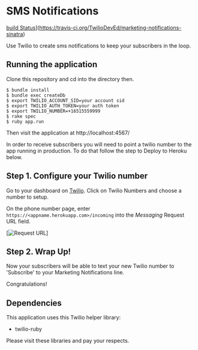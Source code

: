 # SMS Notifications
[build Status](https://travis-ci.org/TwilioDevEd/marketing-notifications-sinatra.svg?branch=master)](https://travis-ci.org/TwilioDevEd/marketing-notifications-sinatra)

Use Twilio to create sms notifications to keep your subscribers in the loop.

## Running the application

Clone this repository and cd into the directory then.

```
$ bundle install
$ bundle exec createDb 
$ export TWILIO_ACCOUNT_SID=your account sid
$ export TWILIO_AUTH_TOKEN=your auth token
$ export TWILIO_NUMBER=+16515559999
$ rake spec
$ ruby app.run
```

Then visit the application at http://localhost:4567/

In order to receive subscribers you will need to point a twilio number to the app running in production. To do that follow the step to Deploy to Heroku below.

## Step 1. Configure your Twilio number

Go to your dashboard on [Twilio](https://www.twilio.com/user/account/phone-numbers/incoming). Click on Twilio Numbers and choose a number to setup.

On the phone number page, enter `https://<appname.herokuapp.com>/incoming` into the _Messaging_ Request URL field.

[![Request URL](http://howtodocs.s3.amazonaws.com/setup-twilio-number.png)]

## Step 2. Wrap Up!

Now your subscribers will be able to text your new Twilio number to 'Subscribe' to your Marketing Notifications line.

Congratulations!

## Dependencies

This application uses this Twilio helper library:
* twilio-ruby

Please visit these libraries and pay your respects.
